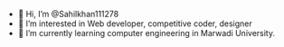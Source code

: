 - 👋 Hi, I’m @Sahilkhan111278
- 👀 I’m interested in Web developer, competitive coder, designer
- 🌱 I’m currently learning computer engineering in Marwadi University.

<!---
Sahilkhan111278/Sahilkhan111278 is a ✨ special ✨ repository because its `README.md` (this file) appears on your GitHub profile.
You can click the Preview link to take a look at your changes.
--->
